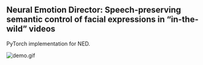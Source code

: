 ## Neural Emotion Director: Speech-preserving semantic control of facial expressions in “in-the-wild” videos

PyTorch implementation for NED.

![demo.gif](demo.gif)
